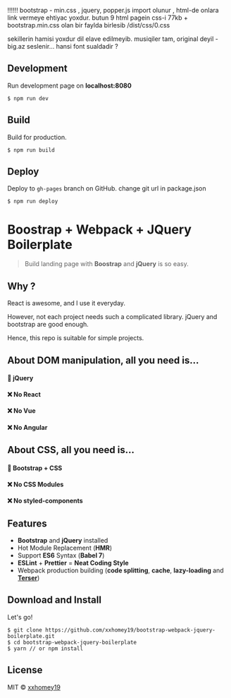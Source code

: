  
!!!!!! bootstrap - min.css , jquery, popper.js import olunur , html-de onlara link vermeye ehtiyac yoxdur.
butun 9 html pagein css-i  77kb + bootstrap.min.css olan bir faylda birlesib /dist/css/0.css   


sekillerin hamisi yoxdur
dil elave edilmeyib.
musiqiler tam, original deyil - big.az seslenir...
hansi font sualdadir ?



## Development
Run development page on **localhost:8080**

```
$ npm run dev
```

## Build
Build for production.

```
$ npm run build
```

## Deploy
Deploy to `gh-pages` branch on GitHub.
change git url in package.json

```
$ npm run deploy
```


# Boostrap + Webpack + JQuery Boilerplate

> Build landing page with **Boostrap** and **jQuery** is so easy.
 
## Why ?

React is awesome, and I use it everyday.

However, not each project needs such a complicated library. jQuery and bootstrap are good enough.

Hence, this repo is suitable for simple projects.

## About DOM manipulation, all you need is...

#### 🤩 jQuery

#### ❌ No React

#### ❌ No Vue

#### ❌ No Angular

## About CSS, all you need is...

#### 🤩 Bootstrap + CSS

#### ❌ No CSS Modules

#### ❌ No styled-components

## Features

- **Bootstrap** and **jQuery** installed
- Hot Module Replacement (**HMR**)
- Support **ES6** Syntax (**Babel 7**)
- **ESLint** + **Prettier** = **Neat Coding Style**
- Webpack production building (**code splitting**, **cache**, **lazy-loading** and [**Terser**](https://github.com/terser-js/terser))

## Download and Install

Let's go!

```
$ git clone https://github.com/xxhomey19/bootstrap-webpack-jquery-boilerplate.git
$ cd bootstrap-webpack-jquery-boilerplate
$ yarn // or npm install
```


## License

MIT © [xxhomey19](https://github.com/xxhomey19)
